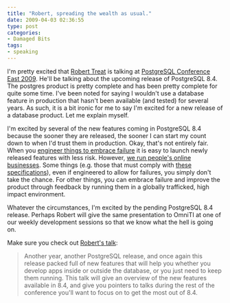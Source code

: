 ```yaml
---
title: "Robert, spreading the wealth as usual."
date: 2009-04-03 02:36:55
type: post
categories:
- Damaged Bits
tags:
- speaking
---
```


<p>I'm pretty excited that <a href="http://omniti.com/is/robert-treat">Robert Treat</a> is talking at <a href="http://postgresqlconference.org/">PostgreSQL Conference East 2009</a>.  He'll be talking about the upcoming release of PostgreSQL 8.4.  The postgres product is pretty complete and has been pretty complete for quite some time.  I've been noted for saying I wouldn't use a database feature in production that hasn't been available (and tested) for several years.  As such, it is a bit ironic for me to say I'm excited for a new release of a database product.  Let me explain myself.</p>  <p>I'm excited by several of the new features coming in PostgreSQL 8.4 because the sooner they are released, the sooner I can start my count down to when I'd trust them in production.  Okay, that's not entirely fair.  When you <a href="http://omniti.com/seeds/embracing-failure-to-rise-above-enterprise-class-thinking">engineer things to embrace failure</a> it is easy to launch newly released features with less risk.  However, <a href="http://omniti.com/">we run people's online businesses</a>.  Some things (e.g. those that must comply with <a href="https://www.pcisecuritystandards.org/security_standards/pci_dss.shtml">these specifications</a>), even if engineered to allow for failures, you simply don't take the chance.  For other things, you can embrace failure and improve the product through feedback by running them in a globally trafficked, high impact environment.</p>  <p>Whatever the circumstances, I'm excited by the pending PostgreSQL 8.4 release.  Perhaps Robert will give the same presentation to OmniTI at one of our weekly development sessions so that we know what the hell is going on.</p>  <p>Make sure you check out <a href="http://postgresqlconference.org/2009/east/talks">Robert's talk</a>:</p>  <blockquote> Another year, another PostgreSQL release, and once again this release packed full of new features that will help you whether you develop apps inside or outside the database, or you just need to keep them running. This talk will give an overview of the new features available in 8.4, and give you pointers to talks during the rest of the conference you'll want to focus on to get the most out of 8.4. </blockquote>

